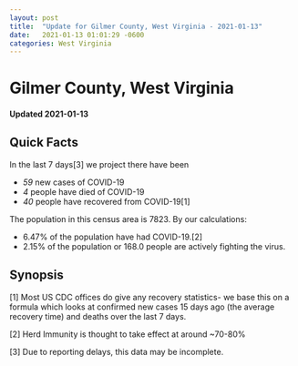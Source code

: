 ```yaml
---
layout: post
title:  "Update for Gilmer County, West Virginia - 2021-01-13"
date:   2021-01-13 01:01:29 -0600
categories: West Virginia
---
```


# Gilmer County, West Virginia
#### Updated 2021-01-13

## Quick Facts

In the last 7 days[3] we project there have been
- *59* new cases of COVID-19
- *4* people have died of COVID-19
- *40* people have recovered from COVID-19[1]

The population in this census area is 7823. By our calculations:
- 6.47% of the population have had COVID-19.[2]
- 2.15% of the population or 168.0 people are actively fighting the virus.

## Synopsis




[1] Most US CDC offices do give any recovery statistics- we base this on a formula which looks at confirmed new cases
15 days ago (the average recovery time) and deaths over the last 7 days.

[2] Herd Immunity is thought to take effect at around ~70-80%

[3] Due to reporting delays, this data may be incomplete.
 
    